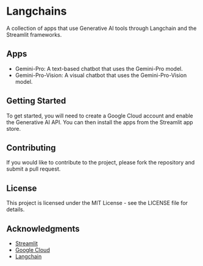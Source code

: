 # Langchains

A collection of apps that use Generative AI tools through Langchain and the Streamlit frameworks.

## Apps

* Gemini-Pro: A text-based chatbot that uses the Gemini-Pro model.
* Gemini-Pro-Vision: A visual chatbot that uses the Gemini-Pro-Vision model.

## Getting Started

To get started, you will need to create a Google Cloud account and enable the Generative AI API. You can then install the apps from the Streamlit app store.

## Contributing

If you would like to contribute to the project, please fork the repository and submit a pull request.   

## License

This project is licensed under the MIT License - see the LICENSE file for details.

## Acknowledgments

* [Streamlit](https://streamlit.io/)
* [Google Cloud](https://cloud.google.com/)
* [Langchain](https://github.com/hwchase17/langchain)
 
